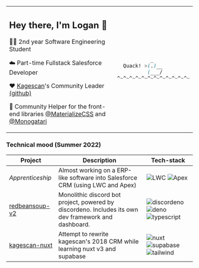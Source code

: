 <table><tr><td>

## Hey there, I'm Logan :wave: 

👨‍🎓 2nd year Software Engineering Student

:cloud: Part-time Fullstack Salesforce Developer

:heart: [Kagescan](https://kagescan.fr)'s Community Leader [(github)](https://github.com/Kagescan)

🤲 Community Helper for the front-end libraries [@MaterializeCSS](https://github.com/materializecss) and [@Monogatari](https://github.com/monogatari/monogatari)

<img width=1000/>

</td><td>

```css 
           _
  Quack! >(.)__
          (___/
^~^~^~^~^~^~^~^~^~^~^~^~
```

</td></tr></table>

### Technical mood (Summer 2022)

| Project | Description | Tech-stack |
| -------------- | -------------- | ------------- |
| *Apprenticeship* | Almost working on a ERP-like software into Salesforce CRM (using LWC and Apex) | ![LWC](https://media.discordapp.net/attachments/974222396200452128/997995044235640913/unknown.png?width=30&height=30) ![Apex](https://media.discordapp.net/attachments/974222396200452128/997995044608946279/unknown.png?width=30&height=30) |
| [redbeansoup-v2](https://github.com/LoganTann/redbeansoup-v2) | Monolithic discord bot project, powered by discordeno. Includes its own dev framework and dashboard. | ![discordeno](https://media.discordapp.net/attachments/974222396200452128/998002679659892786/unknown.png?width=30&height=30) ![deno](https://media.discordapp.net/attachments/974222396200452128/997995045741408286/unknown.png?width=30&height=30) ![typescript](https://media.discordapp.net/attachments/974222396200452128/997995045359714334/unknown.png?width=30&height=30) |
| [kagescan-nuxt](https://github.com/LoganTann/kagescan-nuxt) | Attempt to rewrite kagescan's 2018 CRM while learning nuxt v3 and supabase | ![nuxt](https://media.discordapp.net/attachments/974222396200452128/997995044948693003/unknown.png?width=98&height=30) ![supabase](https://media.discordapp.net/attachments/974222396200452128/997995046106320986/unknown.png?width=128&height=25) ![tailwind](https://media.discordapp.net/attachments/974222396200452128/997995046450233484/unknown.png?width=128&height=25)|
